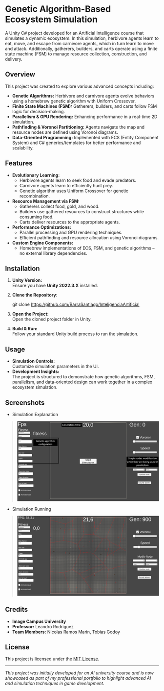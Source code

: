 # Genetic Algorithm-Based Ecosystem Simulation

A Unity C# project developed for an Artificial Intelligence course that simulates a dynamic ecosystem. 
In this simulation, herbivore agents learn to eat, move, and escape from carnivore agents, which in turn learn to move and attack. 
Additionally, gatherers, builders, and carts operate using a finite state machine (FSM) to manage resource collection, construction, and delivery.

## Overview

This project was created to explore various advanced concepts including:
- **Genetic Algorithms:** Herbivore and carnivore agents evolve behaviors using a homebrew genetic algorithm with Uniform Crossover.
- **Finite State Machines (FSM):** Gatherers, builders, and carts follow FSM logic for decision-making.
- **Parallelism & GPU Rendering:** Enhancing performance in a real-time 2D simulation.
- **Pathfinding & Voronoi Partitioning:** Agents navigate the map and resource nodes are defined using Voronoi diagrams.
- **Data-Oriented Programming:** Implemented with ECS (Entity Component System) and C# generics/templates for better performance and scalability.

## Features

- **Evolutionary Learning:** 
  - Herbivore agents learn to seek food and evade predators.
  - Carnivore agents learn to efficiently hunt prey.
  - Genetic algorithm uses Uniform Crossover for genetic recombination.
- **Resource Management via FSM:**
  - Gatherers collect food, gold, and wood.
  - Builders use gathered resources to construct structures while consuming food.
  - Carts deliver resources to the appropriate agents.
- **Performance Optimizations:**
  - Parallel processing and GPU rendering techniques.
  - Efficient pathfinding and resource allocation using Voronoi diagrams.
- **Custom Engine Components:**
  - Homebrew implementations of ECS, FSM, and genetic algorithms – no external library dependencies.

## Installation

1. **Unity Version:**  
   Ensure you have **Unity 2022.3.X** installed.

2. **Clone the Repository:**  

   git clone https://github.com/BarraSantiago/InteligenciaArtificial

   
3. **Open the Project:**  
   Open the cloned project folder in Unity.

4. **Build & Run:**  
   Follow your standard Unity build process to run the simulation.

## Usage

- **Simulation Controls:**  
  Customize simulation parameters in the UI.
- **Development Insights:**  
  The project is structured to demonstrate how genetic algorithms, FSM, parallelism, and data-oriented design can work together in a complex ecosystem simulation.

## Screenshots


- Simulation Explanation
> ![Simulation Overview](ProjectExplanation.png)
- Simulation Running
> ![Agents in Action](ProjectScreenshot.png)

## Credits

- **Image Campus University**
- **Professor:** Leandro Rodriguez
- **Team Members:** Nicolas Ramos Marin, Tobias Godoy

## License

This project is licensed under the [MIT License](LICENSE).

---

*This project was initially developed for an AI university course and is now showcased as part of my professional portfolio to highlight advanced AI and simulation techniques in game development.*
